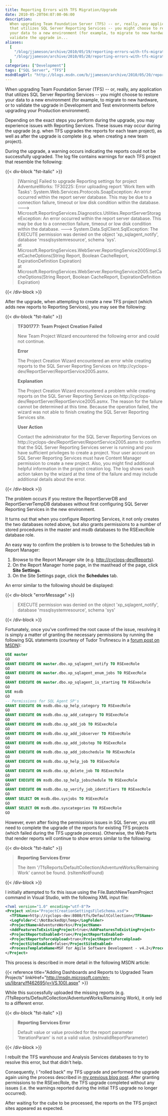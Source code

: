 ```yaml
---
title: Reporting Errors with TFS Migration/Upgrade
date: 2010-05-20T04:07:00-06:00
description:
  When upgrading Team Foundation Server (TFS) -- or, really, any application
  that utilizes SQL Server Reporting Services -- you might choose to restore
  your data to a new environment (for example, to migrate to new hardware, or to
  validate the upgrade in...
aliases:
  [
    "/blog/jjameson/archive/2010/05/19/reporting-errors-with-tfs-migration-upgrade.aspx",
    "/blog/jjameson/archive/2010/05/20/reporting-errors-with-tfs-migration-upgrade.aspx",
  ]
categories: ["Development"]
tags: ["SQL Server", "TFS"]
msdnBlogUrl: "http://blogs.msdn.com/b/jjameson/archive/2010/05/20/reporting-errors-with-tfs-migration-upgrade.aspx"
---
```


When upgrading Team Foundation Server (TFS) -- or, really, any application that
utilizes SQL Server Reporting Services -- you might choose to restore your data
to a new environment (for example, to migrate to new hardware, or to validate
the upgrade in Development and Test environments before upgrading your
Production environment).

Depending on the exact steps you perform during the upgrade, you may experience
issues with Reporting Services. These issues may occur during the upgrade (e.g.
when TFS upgrades the reports for each team project), as well as after the
upgrade is complete (e.g. when creating a new team project).

During the upgrade, a warning occurs indicating the reports could not be
successfully upgraded. The log file contains warnings for each TFS project that
resemble the following:

{{< div-block "fst-italic" >}}

> [Warning] Failed to upgrade Reporting settings for project AdventureWorks:
> TF30225: Error uploading report 'Work Item with Tasks':
> System.Web.Services.Protocols.SoapException: An error occurred within the
> report server database. This may be due to a connection failure, timeout or
> low disk condition within the database. ---&gt;
> Microsoft.ReportingServices.Diagnostics.Utilities.ReportServerStorageException:
> An error occurred within the report server database. This may be due to a
> connection failure, timeout or low disk condition within the database. ---&gt;
> System.Data.SqlClient.SqlException: The EXECUTE permission was denied on the
> object 'xp_sqlagent_notify', database 'mssqlsystemresource', schema 'sys'.\
> at
> Microsoft.ReportingServices.WebServer.ReportingService2005Impl.SetCacheOptions(String
> Report, Boolean CacheReport, ExpirationDefinition Expiration)\
> at
> Microsoft.ReportingServices.WebServer.ReportingService2005.SetCacheOptions(String
> Report, Boolean CacheReport, ExpirationDefinition Expiration)

{{< /div-block >}}

After the upgrade, when attempting to create a new TFS project (which adds new
reports to Reporting Services), you may see the following:

{{< div-block "fst-italic" >}}

> **TF301777: Team Project Creation Failed**
>
> New Team Project Wizard encountered the following error and could not
> continue.
>
> **Error**
>
> The Project Creation Wizard encountered an error while creating reports to the
> SQL Server Reporting Services on
> http://cyclops-dev/ReportServer/ReportService2005.asmx.
>
> **Explanation**
>
> The Project Creation Wizard encountered a problem while creating reports on
> the SQL Server Reporting Services on
> http://cyclops-dev/ReportServer/ReportService2005.asmx. The reason for the
> failure cannot be determined at this time. Because the operation failed, the
> wizard was not able to finish creating the SQL Server Reporting Services site.
>
> **User Action**
>
> Contact the administrator for the SQL Server Reporting Services on
> http://cyclops-dev/ReportServer/ReportService2005.asmx to confirm that the SQL
> Server Reporting Services server is running and you have sufficient privileges
> to create a project. Your user account on SQL Server Reporting Services must
> have Content Manager permission to create a new project. Also, you might find
> additional helpful information in the project creation log. The log shows each
> action taken by the wizard at the time of the failure and may include
> additional details about the error.

{{< /div-block >}}

The problem occurs if you restore the ReportServerDB and ReportServerTempDB
databases without first configuring SQL Server Reporting Services in the new
environment.

It turns out that when you configure Reporting Services, it not only creates the
two databases noted above, but also grants permissions to a number of stored
procedures in the master and msdb databases to the RSExecRole database role.

An easy way to confirm the problem is to browse to the Schedules tab in Report
Manager:

1. Browse to the Report Manager site (e.g.
   [http://cyclops-dev/Reports](http://cyclops-dev/Reports)).
1. On the Report Manager home page, in the masthead of the page, click **Site
   Settings**.
1. On the Site Settings page, click the **Schedules** tab.

An error similar to the following should be displayed:

{{< div-block "errorMessage" >}}

> EXECUTE permission was denied on the object 'xp_sqlagent_notify', database
> 'mssqlsystemresource', schema 'sys'

{{< /div-block >}}

Fortunately, once you've confirmed the root cause of the issue, resolving it is
simply a matter of granting the necessary permissions by running the following
SQL statements (courtesy of Tudor Trufinescu in a
[forum post on MSDN](http://social.msdn.microsoft.com/forums/en-US/sqlreportingservices/thread/444c3bab-985b-40a0-8362-2742df1a6577/)):

```SQL
USE master
GO
GRANT EXECUTE ON master.dbo.xp_sqlagent_notify TO RSExecRole
GO
GRANT EXECUTE ON master.dbo.xp_sqlagent_enum_jobs TO RSExecRole
GO
GRANT EXECUTE ON master.dbo.xp_sqlagent_is_starting TO RSExecRole
GO
USE msdb
GO
-- Permissions for SQL Agent SP's
GRANT EXECUTE ON msdb.dbo.sp_help_category TO RSExecRole
GO
GRANT EXECUTE ON msdb.dbo.sp_add_category TO RSExecRole
GO
GRANT EXECUTE ON msdb.dbo.sp_add_job TO RSExecRole
GO
GRANT EXECUTE ON msdb.dbo.sp_add_jobserver TO RSExecRole
GO
GRANT EXECUTE ON msdb.dbo.sp_add_jobstep TO RSExecRole
GO
GRANT EXECUTE ON msdb.dbo.sp_add_jobschedule TO RSExecRole
GO
GRANT EXECUTE ON msdb.dbo.sp_help_job TO RSExecRole
GO
GRANT EXECUTE ON msdb.dbo.sp_delete_job TO RSExecRole
GO
GRANT EXECUTE ON msdb.dbo.sp_help_jobschedule TO RSExecRole
GO
GRANT EXECUTE ON msdb.dbo.sp_verify_job_identifiers TO RSExecRole
GO
GRANT SELECT ON msdb.dbo.sysjobs TO RSExecRole
GO
GRANT SELECT ON msdb.dbo.syscategories TO RSExecRole
GO
```

However, even after fixing the permissions issues in SQL Server, you still need
to complete the upgrade of the reports for existing TFS projects (which failed
during the TFS upgrade process). Otherwise, the Web Parts that render reports
will continue to show errors similar to the following:

{{< div-block "fst-italic" >}}

> **Reporting Services Error**
>
> The item '/TfsReports/DefaultCollection/AdventureWorks/Remaining Work' cannot
> be found. (rsItemNotFound)

{{< /div-block >}}

I initially attempted to fix this issue using the File.BatchNewTeamProject
command in Visual Studio, with the following XML input file:

```XML
<?xml version="1.0" encoding="utf-8"?>
<Project xmlns="ProjectCreationSettingsFileSchema.xsd">
  <TFSName>http://cyclops-dev:8080/tfs/DefaultCollection</TFSName>
  <LogFolder>C:\NotBackedUp\Temp</LogFolder>
  <ProjectName>AdventureWorks</ProjectName>
  <AddFeaturesToExistingProject>true</AddFeaturesToExistingProject>
  <ProjectReportsEnabled>true</ProjectReportsEnabled>
  <ProjectReportsForceUpload>true</ProjectReportsForceUpload>
  <ProjectSiteEnabled>false</ProjectSiteEnabled>
  <ProcessTemplateName>MSF for Agile Software Development - v4.2</ProcessTemplateName>
</Project>
```

This process is described in more detail in the following MSDN article:

{{< reference title="Adding Dashboards and Reports to Upgraded Team Projects"
linkHref="http://msdn.microsoft.com/en-us/library/ff462695(v=VS.100).aspx" >}}

While this successfully uploaded the missing reports (e.g.
/TfsReports/DefaultCollection/AdventureWorks/Remaining Work), it only led to a
different error.

{{< div-block "fst-italic" >}}

> **Reporting Services Error**
>
> Default value or value provided for the report parameter 'IterationParam' is
> not a valid value. (rsInvalidReportParameter)

{{< /div-block >}}

I rebuilt the TFS warehouse and Analysis Services databases to try to resolve
this error, but that didn't help.

Consequently, I "rolled back" my TFS upgrade and performed the upgrade again
using the process described in
[my previous blog post](/blog/jjameson/2010/05/20/performing-a-do-over-with-tfs-2010-upgrade).
After granting permissions to the RSExecRole, the TFS upgrade completed without
any issues (i.e. the warnings reported during the initial TFS upgrade no longer
occurred).

After waiting for the cube to be processed, the reports on the TFS project sites
appeared as expected.
